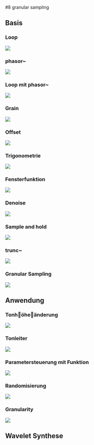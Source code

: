 #8 granular sampling

## Basis 
### Loop
![](KX1/1.png)

### phasor~
![](KX1/2.png)

### Loop mit phasor~
![](KX1/3.png)

### Grain
![](KX1/4.png)

### Offset
![](KX1/5.png)

### Trigonometrie
![](KX1/6.png)

### Fensterfunktion
![](KX1/7.png)

### Denoise
![](KX1/8.png)

### Sample and hold
![](KX1/9.png)

### trunc~
![](KX1/10.png)

### Granular Sampling
![](KX1/11.png)

## Anwendung

### Tonh￿öhe￿änderung
 
![](KX1/GRA2.png)
 
### Tonleiter
![](KX1/GRA3.png)
 
### Parametersteuerung mit Funktion
![](KX1/GRA4.png)

### Randomisierung
![](KX1/GRA5.png)
 
### Granularity
![](KX1/GRA6.png)

## Wavelet Synthese
